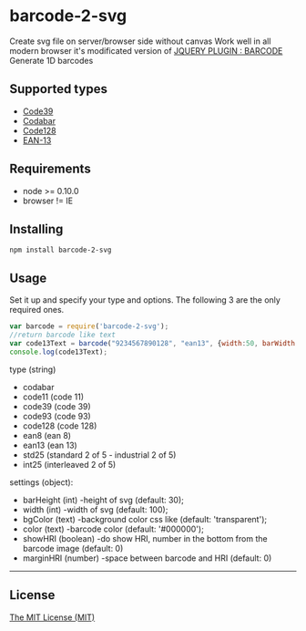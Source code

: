 # barcode-2-svg

Create svg file on server/browser side without canvas
Work well in all modern browser
it's modificated version of [JQUERY PLUGIN : BARCODE](http://barcode-coder.com/en/barcode-jquery-plugin-201.html)
Generate 1D barcodes

## Supported types

* [Code39](http://en.wikipedia.org/wiki/Code39)
* [Codabar](http://en.wikipedia.org/wiki/Codabar)
* [Code128](http://en.wikipedia.org/wiki/Code128)
* [EAN-13](http://en.wikipedia.org/wiki/EAN)

## Requirements

- node >= 0.10.0
- browser != IE

## Installing

	npm install barcode-2-svg

## Usage

Set it up and specify your type and options. The following 3 are the only
required ones.

```javascript
var barcode = require('barcode-2-svg');
//return barcode like text
var code13Text = barcode("9234567890128", "ean13", {width:50, barWidth:1, barHeight:50});
console.log(code13Text);
```
type (string)

- codabar
- code11 (code 11)
- code39 (code 39)
- code93 (code 93)
- code128 (code 128)
- ean8 (ean 8)
- ean13 (ean 13)
- std25 (standard 2 of 5 - industrial 2 of 5)
- int25 (interleaved 2 of 5)

settings (object):
 - barHeight (int) -height of svg (default: 30);
 - width (int) -width of svg (default: 100);
 - bgColor (text) -background color css like (default: 'transparent');
 - color (text) -barcode color (default: '#000000');
 - showHRI (boolean) -do show HRI, number in the bottom from the barcode image (default: 0)
 - marginHRI (number) -space between barcode and HRI (default: 0)

----------


## License

[The MIT License (MIT)](http://opensource.org/licenses/mit-license.php)